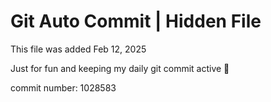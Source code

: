 # Git Auto Commit | Hidden File

This file was added Feb 12, 2025

Just for fun and keeping my daily git commit active 🤪

commit number: 1028583
